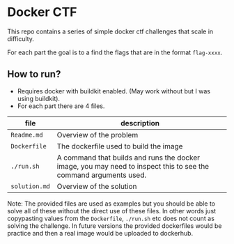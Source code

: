 # Docker CTF
This repo contains a series of simple docker ctf challenges that scale in difficulty. 

For each part the goal is to a find the flags that are in the format `flag-xxxx`.

## How to run?
- Requires docker with buildkit enabled. (May work without but I was using buildkit).
- For each part there are 4 files.  


| file | description |
| ----- | ------ |
| `Readme.md` | Overview of the problem |
`Dockerfile` |The dockerfile used to build the image
|`./run.sh` | A command that builds and runs the docker image, you may need to inspect this to see the command arguments used. 
|`solution.md` | Overview of the solution

Note: The provided files are used as examples but you should be able to solve all of these without the direct use of these files. In other words just copypasting values from the `Dockerfile`, `./run.sh` etc does not count as solving the challenge. In future versions the provided dockerfiles would be practice and then a real image would be uploaded to dockerhub. 